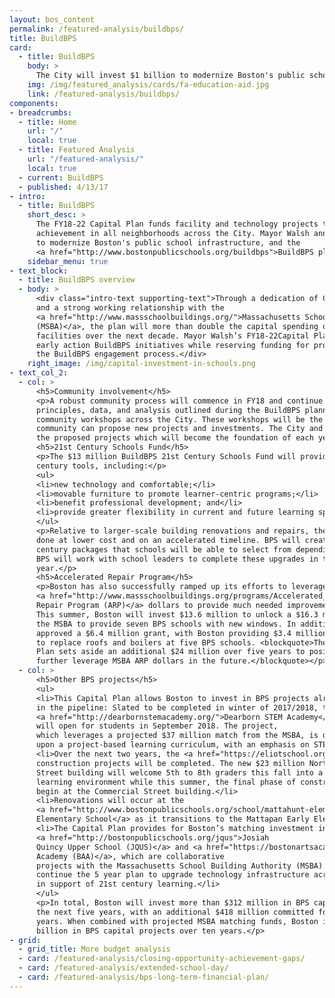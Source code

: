 ```yaml
---
layout: bos_content
permalink: /featured-analysis/buildbps/
title: BuildBPS
card:
  - title: BuildBPS
    body: >
      The City will invest $1 billion to modernize Boston's public school infrastructure. See how.
    img: /img/featured_analysis/cards/fa-education-aid.jpg
    link: /featured-analysis/buildbps/
components:
- breadcrumbs:
  - title: Home
    url: "/"
    local: true
  - title: Featured Analysis
    url: "/featured-analysis/"
    local: true
  - current: BuildBPS
  - published: 4/13/17
- intro:
  - title: BuildBPS
    short_desc: >
      The FY18-22 Capital Plan funds facility and technology projects that support education and youth 
      achievement in all neighborhoods across the City. Mayor Walsh announced a $1 billion investment 
      to modernize Boston's public school infrastructure, and the 
      <a href="http://www.bostonpublicschools.org/buildbps">BuildBPS plan</a> will guide that process.
    sidebar_menu: true
- text_block:
  - title: BuildBPS overview
  - body: >
      <div class="intro-text supporting-text">Through a dedication of City capital funds 
      and a strong working relationship with the 
      <a href="http://www.massschoolbuildings.org/">Massachusetts School Building Authority 
      (MSBA)</a>, the plan will more than double the capital spending on BPS 
      facilities over the next decade. Mayor Walsh’s FY18-22Capital Plan begins to implement 
      early action BuildBPS initiatives while reserving funding for projects coming out of 
      the BuildBPS engagement process.</div>
    right_image: /img/capital-investment-in-schools.png
- text_col_2:
  - col: >
      <h5>Community involvement</h5>
      <p>A robust community process will commence in FY18 and continue each year. The planning 
      principles, data, and analysis outlined during the BuildBPS planning process will guide 
      community workshops across the City. These workshops will be the vehicle in which the 
      community can propose new projects and investments. The City and BPS will further analyze 
      the proposed projects which will become the foundation of each year’s capital plan.</p>  
      <h5>21st Century Schools Fund</h5>
      <p>The $13 million BuildBPS 21st Century Schools Fund will provide schools with 21st 
      century tools, including:</p>
      <ul>
      <li>new technology and comfortable;</li>
      <li>movable furniture to promote learner-centric programs;</li>
      <li>benefit professional development; and</li>
      <li>provide greater flexibility in current and future learning spaces.</li>
      </ul>
      <p>Relative to larger-scale building renovations and repairs, these upgrades can be 
      done at lower cost and on an accelerated timeline. BPS will create a menu of 21st 
      century packages that schools will be able to select from depending on their needs. 
      BPS will work with school leaders to complete these upgrades in the 2017-18 school 
      year.</p>
      <h5>Accelerated Repair Program</h5>
      <p>Boston has also successfully ramped up its efforts to leverage 
      <a href="http://www.massschoolbuildings.org/programs/Accelerated_Repair">MSBA Accelerated 
      Repair Program (ARP)</a> dollars to provide much needed improvements to its schools. 
      This summer, Boston will invest $13.6 million to unlock a $16.3 million grant from 
      the MSBA to provide seven BPS schools with new windows. In addition, the MSBA has 
      approved a $6.4 million grant, with Boston providing $3.4 million in matching funds, 
      to replace roofs and boilers at five BPS schools. <blockquote>The Mayor’s Capital 
      Plan sets aside an additional $24 million over five years to position Boston to 
      further leverage MSBA ARP dollars in the future.</blockquote></p>
  - col: >
      <h5>Other BPS projects</h5>
      <ul>
      <li>This Capital Plan allows Boston to invest in BPS projects already 
      in the pipeline: Slated to be completed in winter of 2017/2018, the $73 million 
      <a href="http://dearbornstemacademy.org/">Dearborn STEM Academy</a> 
      will open for students in September 2018. The project,
      which leverages a projected $37 million match from the MSBA, is designed based 
      upon a project-based learning curriculum, with an emphasis on STEM education.</li> 
      <li>Over the next two years, the <a href="https://eliotschool.org/">Eliot School</a> 
      construction projects will be completed. The new $23 million North Bennet 
      Street building will welcome 5th to 8th graders this fall into a 21st century 
      learning environment while this summer, the final phase of construction will 
      begin at the Commercial Street building.</li>
      <li>Renovations will occur at the 
      <a href="http://www.bostonpublicschools.org/school/mattahunt-elementary-school">Mattahunt 
      Elementary School</a> as it transitions to the Mattapan Early Elementary School.</li>
      <li>The Capital Plan provides for Boston’s matching investment in the 
      <a href="http://bostonpublicschools.org/jqus">Josiah 
      Quincy Upper School (JQUS)</a> and <a href="https://bostonartsacademy.org/">Boston Arts 
      Academy (BAA)</a>, which are collaborative 
      projects with the Massachusetts School Building Authority (MSBA). BPS will 
      continue the 5 year plan to upgrade technology infrastructure across the district 
      in support of 21st century learning.</li>
      </ul>
      <p>In total, Boston will invest more than $312 million in BPS capital projects over 
      the next five years, with an additional $418 million committed for the following five 
      years. When combined with projected MSBA matching funds, Boston is committing the $1 
      billion in BPS capital projects over ten years.</p>
- grid:
  - grid_title: More budget analysis
  - card: /featured-analysis/closing-opportunity-achievement-gaps/
  - card: /featured-analysis/extended-school-day/
  - card: /featured-analysis/bps-long-term-financial-plan/
---
```

